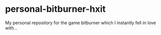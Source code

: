 # personal-bitburner-hxit
My personal repository for the game bitburner which I instantly fell in love with...
